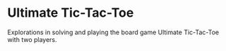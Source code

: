 # Ultimate Tic-Tac-Toe

Explorations in solving and playing the board game Ultimate Tic-Tac-Toe with two players.